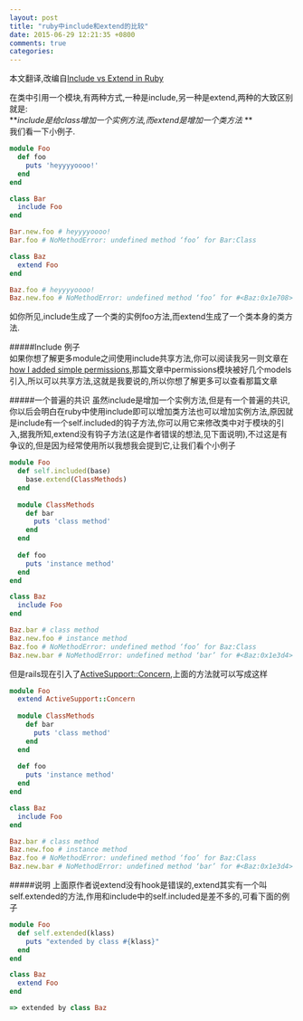 ```yaml
---
layout: post
title: "ruby中include和extend的比较"
date: 2015-06-29 12:21:35 +0800
comments: true
categories: 
---
```

本文翻译,改编自[Include vs Extend in Ruby](http://www.railstips.org/blog/archives/2009/05/15/include-vs-extend-in-ruby/)  

在类中引用一个模块,有两种方式,一种是include,另一种是extend,两种的大致区别就是:  
**_include是给class增加一个实例方法,而extend是增加一个类方法_  **  
我们看一下小例子.
<!-- more -->
```ruby
module Foo
  def foo
    puts 'heyyyyoooo!'
  end
end

class Bar
  include Foo
end

Bar.new.foo # heyyyyoooo!
Bar.foo # NoMethodError: undefined method ‘foo’ for Bar:Class

class Baz
  extend Foo
end

Baz.foo # heyyyyoooo!
Baz.new.foo # NoMethodError: undefined method ‘foo’ for #<Baz:0x1e708>

```
如你所见,include生成了一个类的实例foo方法,而extend生成了一个类本身的类方法.



#####Include 例子  
如果你想了解更多module之间使用include共享方法,你可以阅读我另一则文章在[how I added simple permissions](http://railstips.org/2009/4/20/how-to-add-simple-permissions-into-your-simple-app-also-thoughtbot-rules),那篇文章中permissions模块被好几个models引入,所以可以共享方法,这就是我要说的,所以你想了解更多可以查看那篇文章  


#####一个普遍的共识
虽然include是增加一个实例方法,但是有一个普遍的共识,你以后会明白在ruby中使用include即可以增加类方法也可以增加实例方法,原因就是include有一个self.included的钩子方法,你可以用它来修改类中对于模块的引入,据我所知,extend没有钩子方法(这是作者错误的想法,见下面说明),不过这是有争议的,但是因为经常使用所以我想我会提到它,让我们看个小例子
```ruby
module Foo
  def self.included(base)
    base.extend(ClassMethods)
  end
  
  module ClassMethods
    def bar
      puts 'class method'
    end
  end
  
  def foo
    puts 'instance method'
  end
end

class Baz
  include Foo
end

Baz.bar # class method
Baz.new.foo # instance method
Baz.foo # NoMethodError: undefined method ‘foo’ for Baz:Class
Baz.new.bar # NoMethodError: undefined method ‘bar’ for #<Baz:0x1e3d4>
```
但是rails现在引入了[ActiveSupport::Concern](http://api.rubyonrails.org/classes/ActiveSupport/Concern.html),上面的方法就可以写成这样  

```ruby
module Foo
  extend ActiveSupport::Concern
  
  module ClassMethods
    def bar
      puts 'class method'
    end
  end
  
  def foo
    puts 'instance method'
  end
end

class Baz
  include Foo
end

Baz.bar # class method
Baz.new.foo # instance method
Baz.foo # NoMethodError: undefined method ‘foo’ for Baz:Class
Baz.new.bar # NoMethodError: undefined method ‘bar’ for #<Baz:0x1e3d4>
```


#####说明
上面原作者说extend没有hook是错误的,extend其实有一个叫self.extended的方法,作用和include中的self.included是差不多的,可看下面的例子  
```ruby
module Foo
  def self.extended(klass)
    puts "extended by class #{klass}"
  end
end

class Baz
  extend Foo
end

=> extended by class Baz
```
